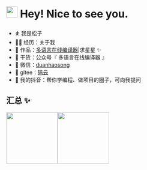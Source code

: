 ## <h1><img src="https://emojis.slackmojis.com/emojis/images/1531849430/4246/blob-sunglasses.gif?1531849430" width="30"/> Hey! Nice to see you.</h1>

- ⛹ 我是松子
- 👨‍💻 经历：<a  target="_blank">关于我</a>
- 🏡 作品：<a href="https://codecompiler.top/" target="_blank">多语言在线编译器</a>|<a  target="_blank">求星星 ✨</a>
- 🌱 干货：<a target="_blank">公众号『 多语言在线编译器 』</a>
- 💬 微信：<a href="https://tiebapic.baidu.com/forum/w%3D580%3B/sign=19a08839e6cc7cd9fa2d34d1093a203f/5fdf8db1cb134954bc2c7bb0134e9258d1094a30.jpg?tbpicau=2022-04-05-05_cf8b232fa0812119b2578f9b269331d6" target="_blank">duanhaosong</a>
- 🤔 gitee：<a href="https://gitee.com/pine-nut/" target="_blank">码云</a>
- 👭 我的抖音：<a target="_blank" >帮你学编程、做项目的圈子，可向我提问</a>

## 汇总 ✨

<img align="" height="137px" src="https://github-readme-stats.vercel.app/api?username=3534358548&langs_count=8&hide_title=true&hide_border=true&show_icons=true&include_all_commits=true&line_height=21&bg_color=0,EC6C6C,FFD479,FFFC79,73FA79&theme=graywhite&locale=cn" /><img align="" height="137px" src="https://github-readme-stats.vercel.app/api/top-langs/?username=liyupi&hide_title=true&hide_border=true&layout=compact&bg_color=0,73FA79,73FDFF,D783FF&theme=graywhite&locale=cn&langs_count=8" />

